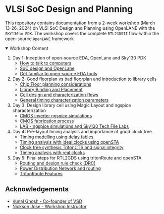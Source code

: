 
# VLSI SoC Design and Planning

This repository contains documentation from a 2-week workshop (March 13-26, 2024) on VLSI SoC Design and Planning using OpenLANE with the `SKY130nm PDK`. The workshop covers the complete `RTL2GDSII` flow within the open-source `OpenLANE` framework

<details open="open">
	<summary>Workshop Content</summary>
	<ol>
		<li>
			Day 1: Inception of open-source EDA, OpenLane and Sky130 PDK
			<ul>
				<li><a href="Day 1/D1_L1_readme.md">How to talk to computers</a></li>
				<li><a href="Day 1/D1_L2_readme.md">SoC design and OpenLane</a></li>
                <li><a href="Day 1/D1_L3_readme.md">Get familiar to open-source EDA tools</a></li>
			</ul>
		</li>
		<li>
			Day 2:  Good floorplan vs bad floorplan and introduction to library cells
			<ul>
				<li><a href="Day 2/D2_L1_readme.md"> Chip Floor planning considerations</a></li>
				<li><a href="Day 2/D2_L2_readme.md">Library Binding and Placement</a></li>
                <li><a href="Day 2/D2_L3_readme.md">Cell design and characterization flows</a></li>
				<li><a href="Day 2/D2_L4_readme.md"> General timing characterization parameters</a></li>
			</ul>
		</li>
		<li>
			Day 3:  Design library cell using Magic Layout and ngspice characterization
			<ul>
				<li><a href="Day 3/D3_L1_readme.md"> CMOS inverter ngspice simulations</a></li>
				<li><a href="Day 3/D3_L2_readme.md">CMOS fabrication process</a></li>
				<li><a href="Day 3/D3_L3_readme.md"> LAB - ngspice simulations and Sky130 Tech File Labs</a></li>
			</ul>
		</li>
		<li>
			Day 4:  Pre-layout timing analysis and importance of good clock tree
			<ul>
				<li><a href="Day 4/D4_L1_readme.md">  Timing modelling using delay tables</a></li>
				<li><a href="Day 4/D4_L2_readme.md">Timing analysis with ideal clocks using openSTA</a></li>
				<li><a href="Day 4/D4_L3_readme.md">Clock tree synthesis TritonCTS and signal integrity</a></li>
				<li><a href="Day 4/D4_L4_readme.md">Timing analysis with real clocks</a></li>
			</ul>
		</li>
		<li>
			Day 5: Final steps for RTL2GDS using tritonRoute and openSTA
			<ul>
				<li><a href="Day 5/D5_L1_readme.md"> Routing and design rule check (DRC)</a></li>
				<li><a href="Day 5/D5_L2_readme.md">Power Distribution Network and routing</a></li>
				<li><a href="Day 5/D5_L3_readme.md">TritonRoute Features</a></li>
			</ul>
		</li>
	</ol>
</details>



## Acknowledgements
 - [Kunal Ghosh - Co-founder of VSD](https://www.udemy.com/user/anagha/)
 - [Nickson Jose - Workshop Instructor](https://www.udemy.com/user/nickson-jose/)
